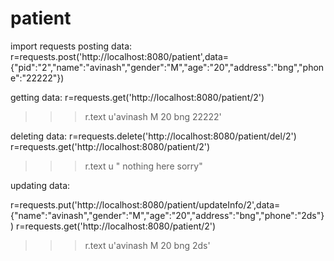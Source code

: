 patient
=======
import requests
posting data:
r=requests.post('http://localhost:8080/patient',data={"pid":"2","name":"avinash","gender":"M","age":"20","address":"bng","phone":"22222"})

getting data:
r=requests.get('http://localhost:8080/patient/2')
>>> r.text
u'avinash M 20 bng 22222'

deleting data:
r=requests.delete('http://localhost:8080/patient/del/2')
r=requests.get('http://localhost:8080/patient/2')
>>> r.text
>>>u " nothing here sorry"


updating data:

r=requests.put('http://localhost:8080/patient/updateInfo/2',data={"name":"avinash","gender":"M","age":"20","address":"bng","phone":"2ds"})
r=requests.get('http://localhost:8080/patient/2')
>>> r.text
u'avinash M 20 bng 2ds'

